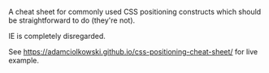 A cheat sheet for commonly used CSS positioning constructs which should be straightforward to do (they're not).

IE is completely disregarded.

See https://adamciolkowski.github.io/css-positioning-cheat-sheet/ for live example.